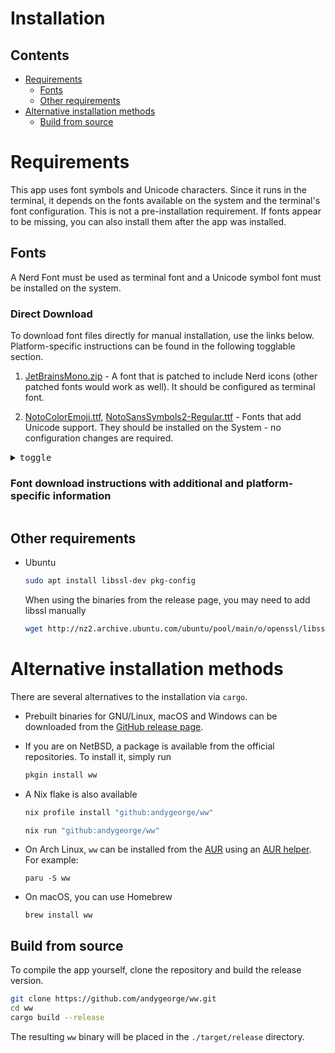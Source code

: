 # Installation

## Contents

- [Requirements](https://github.com/andygeorge/ww/blob/main/INSTALL.md#requirements)
  - [Fonts](https://github.com/andygeorge/ww/blob/main/INSTALL.md#fonts)
  - [Other requirements](https://github.com/andygeorge/ww#other-requirements)
- [Alternative installation methods](https://github.com/andygeorge/ww/blob/main/INSTALL.md#alternative-installation-methods)
  - [Build from source](https://github.com/andygeorge/ww/blob/main/INSTALL.md#build-from-source)

# Requirements

This app uses font symbols and Unicode characters. Since it runs in the terminal, it depends on the fonts available on the system and the terminal's font configuration.
This is not a pre-installation requirement. If fonts appear to be missing, you can also install them after the app was installed.

## Fonts

A Nerd Font must be used as terminal font and a Unicode symbol font must be installed on the system.

### Direct Download

To download font files directly for manual installation, use the links below. Platform-specific instructions can be found in the following togglable section.

1. [JetBrainsMono.zip](https://github.com/ryanoasis/nerd-fonts/releases/download/v3.0.2/JetBrainsMono.zip) - A font that is patched to include Nerd icons (other patched fonts would work as well). It should be configured as terminal font.

2. [NotoColorEmoji.ttf](https://raw.githack.com/googlefonts/noto-emoji/main/fonts/NotoColorEmoji.ttf), [NotoSansSymbols2-Regular.ttf](https://cdn.jsdelivr.net/gh/notofonts/notofonts.github.io/fonts/NotoSansSymbols2/unhinted/ttf/NotoSansSymbols2-Regular.ttf) - Fonts that add Unicode support. They should be installed on the System - no configuration changes are required.

<details>
<summary><kbd>toggle</kbd> <h3>Font download instructions with additional and platform-specific information</h3></summary>

#### 1. Nerd Font

A nerd font is usually a regular font that is patched to include additional glyphs.
The usage is not bound to a single font. Every font that is patched to include nerd icons can work.
This example uses the Nerd Font version of JetBrains Mono.

The nerd-fonts [github repository](https://github.com/ryanoasis/nerd-fonts) and [website](https://www.nerdfonts.com/font-downloads) make a number of patched fonts available and provide several installation options for different platforms.

Package manager installation examples are shown below.

- On macOS, using `brew`

  ```sh
  brew tap homebrew/cask-fonts  # This is only required once
  brew install font-jetbrains-mono-nerd-font  # Or any other nerd-font
  ```

- On Windows, using `choco`

  ```sh
  choco install nerd-fonts-jetbrainsmono
  ```

- On Linux, many distribution make fonts available via their package manager.

  E.g., search for the JetBrains Nerd Font on Manjaro using paru

  ```sh
  paru jetbrains nerd
  ```

**After installing the font, make sure to update your terminals font configuration!**

#### 2. Unicode symbol font

A Unicode symbol font("emoji-font") needs to be available on the system.
It is likely already installed if you see emojis correctly rendered in your browser and in other applications.
It will also allow to display line characters that are used in wthrrs daily weather graphs.
Noto fonts that add support for Unicode glyphs are usually available via the package manager.

- macOS

  ```sh
  brew install font-noto-sans-symbols-2  # Required when using e.g., iterm2 / alacritty
  ```

- Debian based distros

  ```sh
  sudo apt install fonts-noto-core
  ```

It's enough to install the font, there is no need for configuration changes.

> **Note**
> Depending on the used system and terminal another font package might be necessary. If you encounter missing glyphs in the graph: Instead of searching for the correct font package, you can also try setting a different graph style in the [config](https://github.com/andygeorge/ww#config).

</details>

## Other requirements

- Ubuntu

  ```sh
  sudo apt install libssl-dev pkg-config
  ```

  When using the binaries from the release page, you may need to add libssl manually

  ```sh
  wget http://nz2.archive.ubuntu.com/ubuntu/pool/main/o/openssl/libssl1.1_1.1.1f-1ubuntu2.16_amd64.deb ; sudo dpkg -i libssl1.1_1.1.1f-1ubuntu2.16_amd64.deb
  ```

# Alternative installation methods

There are several alternatives to the installation via `cargo`.

- Prebuilt binaries for GNU/Linux, macOS and Windows can be downloaded from the [GitHub release page](https://github.com/andygeorge/ww/releases).

- If you are on NetBSD, a package is available from the official repositories.
  To install it, simply run
  ```sh
  pkgin install ww
  ```
- A Nix flake is also available
  ```sh
  nix profile install "github:andygeorge/ww"
  ```
  ```sh
  nix run "github:andygeorge/ww"
  ```
- On Arch Linux, `ww` can be installed from the [AUR](https://aur.archlinux.org/packages?O=0&SeB=nd&K=ww&outdated=&SB=p&SO=d&PP=50&submit=Go) using an [AUR helper](https://wiki.archlinux.org/title/AUR_helpers). For example:
  ```
  paru -S ww
  ```
- On macOS, you can use Homebrew
  ```
  brew install ww
  ```

## Build from source

To compile the app yourself, clone the repository and build the release version.

```sh
git clone https://github.com/andygeorge/ww.git
cd ww
cargo build --release
```

The resulting `ww` binary will be placed in the `./target/release` directory.
